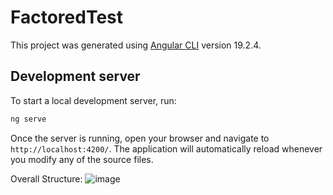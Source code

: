 # FactoredTest

This project was generated using [Angular CLI](https://github.com/angular/angular-cli) version 19.2.4.

## Development server

To start a local development server, run:

```bash
ng serve
```

Once the server is running, open your browser and navigate to `http://localhost:4200/`. The application will automatically reload whenever you modify any of the source files.

Overall Structure:
![image](https://github.com/user-attachments/assets/c1916901-18b0-4367-90b3-c9ab249ed7f1)
